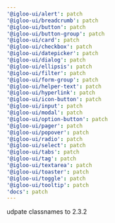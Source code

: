 ```yaml
---
'@igloo-ui/alert': patch
'@igloo-ui/breadcrumb': patch
'@igloo-ui/button': patch
'@igloo-ui/button-group': patch
'@igloo-ui/card': patch
'@igloo-ui/checkbox': patch
'@igloo-ui/datepicker': patch
'@igloo-ui/dialog': patch
'@igloo-ui/ellipsis': patch
'@igloo-ui/filter': patch
'@igloo-ui/form-group': patch
'@igloo-ui/helper-text': patch
'@igloo-ui/hyperlink': patch
'@igloo-ui/icon-button': patch
'@igloo-ui/input': patch
'@igloo-ui/modal': patch
'@igloo-ui/option-button': patch
'@igloo-ui/pager': patch
'@igloo-ui/popover': patch
'@igloo-ui/radio': patch
'@igloo-ui/select': patch
'@igloo-ui/tabs': patch
'@igloo-ui/tag': patch
'@igloo-ui/textarea': patch
'@igloo-ui/toaster': patch
'@igloo-ui/toggle': patch
'@igloo-ui/tooltip': patch
'docs': patch
---
```


udpate classnames to 2.3.2
